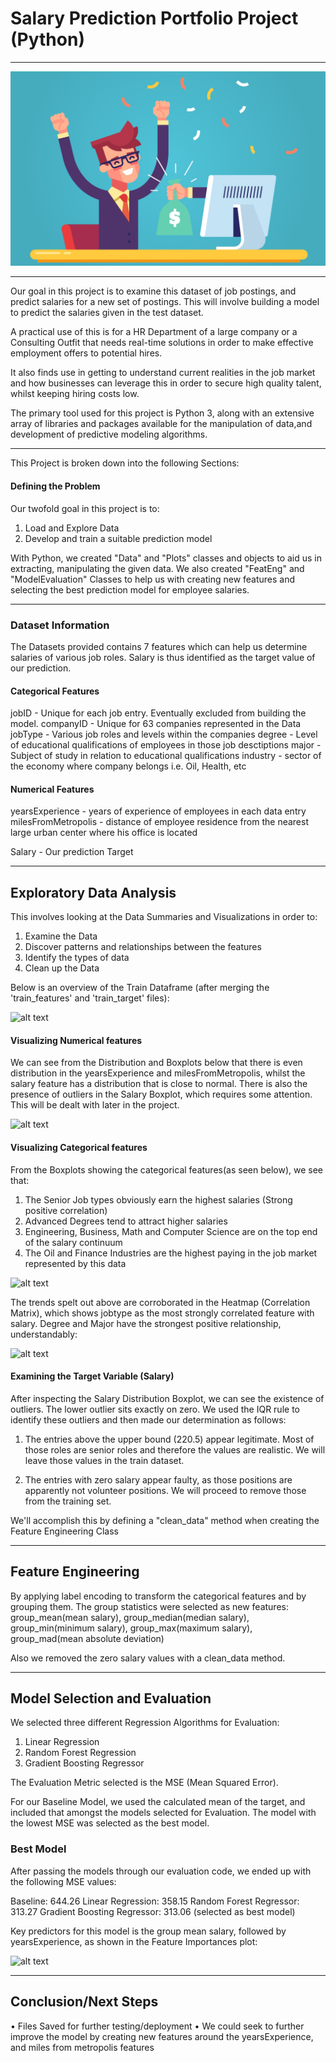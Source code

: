 # Salary Prediction Portfolio Project (Python)
---
<div>
	<img src="https://github.com/ovokpus/Salary-Prediction/blob/master/images/readmepic.jpeg">
</div>

---
Our goal in this project is to examine this dataset of job postings, and predict salaries for a new set of postings. This will involve building a model to predict the salaries given in the test dataset.

A practical use of this is for a HR Department of a large company or a Consulting Outfit that needs real-time solutions in order to make effective employment offers to potential hires.

It also finds use in getting to understand current realities in the job market and how businesses can leverage this in order to secure high quality talent, whilst keeping hiring costs low.

The primary tool used for this project is Python 3, along with an extensive array of libraries and packages available for the manipulation of data,and development of predictive modeling algorithms.

---

This Project is broken down into the following Sections:

#### Defining the Problem

Our twofold goal in this project is to:

1. Load and Explore Data
2. Develop and train a suitable prediction model


With Python, we created "Data" and "Plots" classes and objects to aid us in extracting, manipulating the given data. We also created "FeatEng" and "ModelEvaluation" Classes to help us with creating new features and selecting the best prediction model for employee salaries.

---

### Dataset Information

The Datasets provided contains 7 features which can help us determine salaries of various job roles. Salary is thus identified as the target value of our prediction.

#### Categorical Features
jobID - Unique for each job entry. Eventually excluded from building the model.
companyID - Unique for 63 companies represented in the Data
jobType - Various job roles and levels within the companies
degree - Level of educational qualifications of employees in those job desctiptions
major - Subject of study in relation to educational qualifications
industry - sector of the economy where company belongs i.e. Oil, Health, etc

#### Numerical Features
yearsExperience - years of experience of employees in each data entry
milesFromMetropolis - distance of employee residence from the nearest large urban center where his office is located

Salary - Our prediction Target 

---
## Exploratory Data Analysis

This involves looking at the Data Summaries and Visualizations in order to:

1. Examine the Data
2. Discover patterns and relationships between the features
3. Identify the types of data
4. Clean up the Data


Below is an overview of the Train Dataframe (after merging the 'train_features' and 'train_target' files):

![alt text](https://github.com/ovokpus/Salary-Prediction-Portfolio/blob/master/images/Train%20Dataframe%20head.jpg)


#### Visualizing Numerical features

We can see from the Distribution and Boxplots below that there is even distribution in the yearsExperience and milesFromMetropolis, whilst the salary feature has a distribution that is close to normal. There is also the presence of outliers in the Salary Boxplot, which requires some attention. This will be dealt with later in the project.

![alt text](https://github.com/ovokpus/Salary-Prediction-Portfolio/blob/master/images/Numerical%20Features%20Visuals.jpg)


#### Visualizing Categorical features

From the Boxplots showing the categorical features(as seen below), we see that:

1. The Senior Job types obviously earn the highest salaries (Strong positive correlation)
2. Advanced Degrees tend to attract higher salaries
3. Engineering, Business, Math and Computer Science are on the top end of the salary continuum
4. The Oil and Finance Industries are the highest paying in the job market represented by this data

![alt text](https://github.com/ovokpus/Salary-Prediction-Portfolio/blob/master/images/Categorical%20Features%20(boxplots).jpg)

The trends spelt out above are corroborated in the Heatmap (Correlation Matrix), which shows jobtype as the most strongly correlated feature with salary. Degree and Major have the strongest positive relationship, understandably:

![alt text](https://github.com/ovokpus/Salary-Prediction-Portfolio/blob/master/images/Correlation%20Matrix.jpg)

#### Examining the Target Variable (Salary)
After inspecting the Salary Distribution Boxplot, we can see the existence of outliers. The lower outlier sits exactly on zero. We used the IQR rule to identify these outliers and then made our determination as follows:

1. The entries above the upper bound (220.5) appear legitimate. Most of those roles are senior roles and therefore the values are realistic. We will leave those values in the train dataset.

2. The entries with zero salary appear faulty, as those positions are apparently not volunteer positions. We will proceed to remove those from the training set.

We'll accomplish this by defining a "clean_data" method when creating the Feature Engineering Class


---
## Feature Engineering

By applying label encoding to transform the categorical features and by grouping them. The group statistics were selected as new features: group_mean(mean salary), group_median(median salary), group_min(minimum salary), group_max(maximum salary), group_mad(mean absolute deviation)

Also we removed the zero salary values with a clean_data method.

---
## Model Selection and Evaluation

We selected three different Regression Algorithms for Evaluation:
1. Linear Regression
2. Random Forest Regression
3. Gradient Boosting Regressor

The Evaluation Metric selected is the MSE (Mean Squared Error).

For our Baseline Model, we used the calculated mean of the target, and included that amongst the models selected for Evaluation. The model with the lowest MSE was selected as the best model.

### Best Model
After passing the models through our evaluation code, we ended up with the following MSE values:

Baseline: 644.26
Linear Regression: 358.15
Random Forest Regressor: 313.27
Gradient Boosting Regressor: 313.06 (selected as best model)

Key predictors for this model is the group mean salary, followed by yearsExperience, as shown in the Feature Importances plot:

![alt text](https://github.com/ovokpus/Salary-Prediction-Portfolio/blob/master/images/Feature%20Importances.jpg)

---
## Conclusion/Next Steps

• Files Saved for further testing/deployment
• We could seek to further improve the model by creating new features around the yearsExperience, and miles from metropolis features
